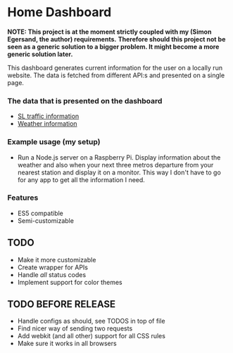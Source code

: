# Home Dashboard
**NOTE: This project is at the moment strictly coupled with my (Simon Egersand, the author) requirements.**
**Therefore should this project not be seen as a generic solution to a bigger problem. It might become a more generic solution later.** 

This dashboard generates current information for the user on a locally run website. The data is fetched from different API:s and presented on a single page.

### The data that is presented on the dashboard
* [SL traffic information](https://www.trafiklab.se/api/sl-realtidsinformation-3)
* [Weather information](https://openweathermap.org/current)

### Example usage (my setup)
* Run a Node.js server on a Raspberry Pi. Display information about the weather and also when your next three metros departure from your nearest station and display it on a monitor. This way I don't have to go for any app to get all the information I need.

### Features
* ES5 compatible
* Semi-customizable

## TODO
- Make it more customizable
- Create wrapper for APIs
- Handle _all_ status codes
- Implement support for color themes

## TODO BEFORE RELEASE
- Handle configs as should, see TODOS in top of file
- Find nicer way of sending two requests
- Add webkit (and all other) support for all CSS rules
- Make sure it works in all browsers
